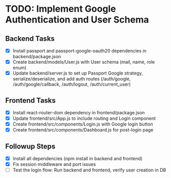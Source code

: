 # TODO: Implement Google Authentication and User Schema

## Backend Tasks
- [x] Install passport and passport-google-oauth20 dependencies in backend/package.json
- [x] Create backend/models/User.js with User schema (mail, name, role enum)
- [x] Update backend/server.js to set up Passport Google strategy, serialize/deserialize, and add auth routes (/auth/google, /auth/google/callback, /auth/logout, /auth/current_user)

## Frontend Tasks
- [x] Install react-router-dom dependency in frontend/package.json
- [x] Update frontend/src/App.js to include routing and Login component
- [x] Create frontend/src/components/Login.js with Google login button
- [x] Create frontend/src/components/Dashboard.js for post-login page

## Followup Steps
- [x] Install all dependencies (npm install in backend and frontend)
- [x] Fix session middleware and port issues
- [ ] Test the login flow: Run backend and frontend, verify user creation in DB
